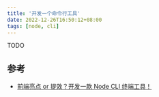 ```yaml
---
title: '开发一个命令行工具'
date: 2022-12-26T16:50:12+08:00
tags: [node, cli]
---
```


TODO

## 参考

- [前端亮点 or 提效？开发一款 Node CLI 终端工具！](https://juejin.cn/post/7178666619135066170)

